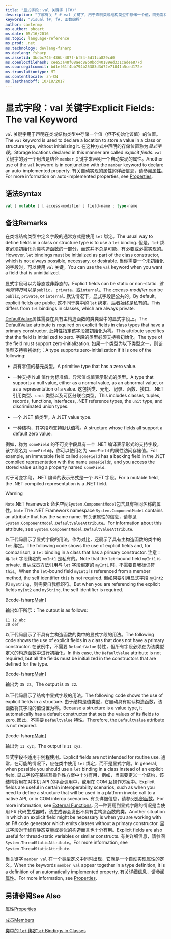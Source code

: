 ```yaml
---
title: "显式字段：val 关键字 (F#)"
description: "了解有关 F # val 关键字，用于声明类或结构类型中存储一个值，而无需初始化类型的位置。"
keywords: "visual f#, f#, 函数编程"
author: cartermp
ms.author: phcart
ms.date: 05/16/2016
ms.topic: language-reference
ms.prod: .net
ms.technology: devlang-fsharp
ms.devlang: fsharp
ms.assetid: 3bdbc745-436b-407f-bf54-5d11ca829cd0
ms.openlocfilehash: cee53a48f08aec89b0bdd40189ed331cadee877d
ms.sourcegitcommit: bd1ef61f4bb794b25383d3d72e71041a5ced172e
ms.translationtype: MT
ms.contentlocale: zh-CN
ms.lasthandoff: 10/18/2017
---
```

# <a name="explicit-fields-the-val-keyword"></a><span data-ttu-id="2a291-104">显式字段：val 关键字</span><span class="sxs-lookup"><span data-stu-id="2a291-104">Explicit Fields: The val Keyword</span></span>

<span data-ttu-id="2a291-105">`val` 关键字用于声明在类或结构类型中存储一个值（但不初始化该值）的位置。</span><span class="sxs-lookup"><span data-stu-id="2a291-105">The `val` keyword is used to declare a location to store a value in a class or structure type, without initializing it.</span></span> <span data-ttu-id="2a291-106">在这种方式中声明的存储位置称为*显式字段*。</span><span class="sxs-lookup"><span data-stu-id="2a291-106">Storage locations declared in this manner are called *explicit fields*.</span></span> <span data-ttu-id="2a291-107">`val` 关键字的另一个用法是结合 `member` 关键字来声明一个自动实现的属性。</span><span class="sxs-lookup"><span data-stu-id="2a291-107">Another use of the `val` keyword is in conjunction with the `member` keyword to declare an auto-implemented property.</span></span> <span data-ttu-id="2a291-108">有关自动实现的属性的详细信息，请参阅[属性](properties.md)。</span><span class="sxs-lookup"><span data-stu-id="2a291-108">For more information on auto-implemented properties, see [Properties](properties.md).</span></span>


## <a name="syntax"></a><span data-ttu-id="2a291-109">语法</span><span class="sxs-lookup"><span data-stu-id="2a291-109">Syntax</span></span>

```fsharp
val [ mutable ] [ access-modifier ] field-name : type-name
```

## <a name="remarks"></a><span data-ttu-id="2a291-110">备注</span><span class="sxs-lookup"><span data-stu-id="2a291-110">Remarks</span></span>
<span data-ttu-id="2a291-111">在类或结构类型中定义字段的通常方式是使用 `let` 绑定。</span><span class="sxs-lookup"><span data-stu-id="2a291-111">The usual way to define fields in a class or structure type is to use a `let` binding.</span></span> <span data-ttu-id="2a291-112">但是，`let` 绑定必须初始化为类构造函数的一部分，而这并不总是可能、有必要或必需实现的。</span><span class="sxs-lookup"><span data-stu-id="2a291-112">However, `let` bindings must be initialized as part of the class constructor, which is not always possible, necessary, or desirable.</span></span> <span data-ttu-id="2a291-113">当你需要一个未初始化的字段时，可以使用 `val` 关键。</span><span class="sxs-lookup"><span data-stu-id="2a291-113">You can use the `val` keyword when you want a field that is uninitialized.</span></span>

<span data-ttu-id="2a291-114">显式字段可以为静态或非静态的。</span><span class="sxs-lookup"><span data-stu-id="2a291-114">Explicit fields can be static or non-static.</span></span> <span data-ttu-id="2a291-115">*访问修饰符*可以是`public`， `private`，或`internal`。</span><span class="sxs-lookup"><span data-stu-id="2a291-115">The *access-modifier* can be `public`, `private`, or `internal`.</span></span> <span data-ttu-id="2a291-116">默认情况下，显式字段是公共的。</span><span class="sxs-lookup"><span data-stu-id="2a291-116">By default, explicit fields are public.</span></span> <span data-ttu-id="2a291-117">这不同于类中的 `let` 绑定，后者始终是私有的。</span><span class="sxs-lookup"><span data-stu-id="2a291-117">This differs from `let` bindings in classes, which are always private.</span></span>

<span data-ttu-id="2a291-118">[DefaultValue](https://msdn.microsoft.com/library/a3a3307b-8c05-441e-b109-245511614d58)属性需要在具有主构造函数的类类型中的显式字段上。</span><span class="sxs-lookup"><span data-stu-id="2a291-118">The [DefaultValue](https://msdn.microsoft.com/library/a3a3307b-8c05-441e-b109-245511614d58) attribute is required on explicit fields in class types that have a primary constructor.</span></span> <span data-ttu-id="2a291-119">此特性指定该字段被初始化为零。</span><span class="sxs-lookup"><span data-stu-id="2a291-119">This attribute specifies that the field is initialized to zero.</span></span> <span data-ttu-id="2a291-120">字段的类型必须支持零初始化。</span><span class="sxs-lookup"><span data-stu-id="2a291-120">The type of the field must support zero-initialization.</span></span> <span data-ttu-id="2a291-121">如果一个类型为以下类型之一，则该类型支持零初始化：</span><span class="sxs-lookup"><span data-stu-id="2a291-121">A type supports zero-initialization if it is one of the following:</span></span>

- <span data-ttu-id="2a291-122">具有零值的基元类型。</span><span class="sxs-lookup"><span data-stu-id="2a291-122">A primitive type that has a zero value.</span></span>

- <span data-ttu-id="2a291-123">一种支持 Null 值作为标准值、异常值或值表示形式的类型。</span><span class="sxs-lookup"><span data-stu-id="2a291-123">A type that supports a null value, either as a normal value, as an abnormal value, or as a representation of a value.</span></span> <span data-ttu-id="2a291-124">这包括类、元组、记录、函数、接口、.NET 引用类型、`unit` 类型以及可区分联合类型。</span><span class="sxs-lookup"><span data-stu-id="2a291-124">This includes classes, tuples, records, functions, interfaces, .NET reference types, the `unit` type, and discriminated union types.</span></span>

- <span data-ttu-id="2a291-125">一个 .NET 值类型。</span><span class="sxs-lookup"><span data-stu-id="2a291-125">A .NET value type.</span></span>

- <span data-ttu-id="2a291-126">一种结构，其字段均支持默认值零。</span><span class="sxs-lookup"><span data-stu-id="2a291-126">A structure whose fields all support a default zero value.</span></span>


<span data-ttu-id="2a291-127">例如，称为 `someField` 的不可变字段具有一个 .NET 编译表示形式的支持字段，该字段名为 `someField@`，你可以使用名为 `someField` 的属性访问存储值。</span><span class="sxs-lookup"><span data-stu-id="2a291-127">For example, an immutable field called `someField` has a backing field in the .NET compiled representation with the name `someField@`, and you access the stored value using a property named `someField`.</span></span>

<span data-ttu-id="2a291-128">对于可变字段，.NET 编译的表示形式是一个 .NET 字段。</span><span class="sxs-lookup"><span data-stu-id="2a291-128">For a mutable field, the .NET compiled representation is a .NET field.</span></span>


>[!WARNING] 
<span data-ttu-id="2a291-129">`Note`.NET Framework 命名空间`System.ComponentModel`包含具有相同名称的属性。</span><span class="sxs-lookup"><span data-stu-id="2a291-129">`Note` The .NET Framework namespace `System.ComponentModel` contains an attribute that has the same name.</span></span> <span data-ttu-id="2a291-130">有关该属性的信息，请参见 `System.ComponentModel.DefaultValueAttribute`。</span><span class="sxs-lookup"><span data-stu-id="2a291-130">For information about this attribute, see `System.ComponentModel.DefaultValueAttribute`.</span></span>


<span data-ttu-id="2a291-131">以下代码展示了显式字段的用法，作为对比，还展示了具有主构造函数的类中的 `let` 绑定。</span><span class="sxs-lookup"><span data-stu-id="2a291-131">The following code shows the use of explicit fields and, for comparison, a `let` binding in a class that has a primary constructor.</span></span> <span data-ttu-id="2a291-132">注意：与 `let` 字段绑定的 `myInt1` 是私有的。</span><span class="sxs-lookup"><span data-stu-id="2a291-132">Note that the `let`-bound field `myInt1` is private.</span></span> <span data-ttu-id="2a291-133">当从成员方法引用与 `let` 字段绑定的 `myInt1` 时，不需要自我标识符 `this`。</span><span class="sxs-lookup"><span data-stu-id="2a291-133">When the `let`-bound field `myInt1` is referenced from a member method, the self identifier `this` is not required.</span></span> <span data-ttu-id="2a291-134">但如果要引用显式字段 `myInt2` 和 `myString`，则需要自我标识符。</span><span class="sxs-lookup"><span data-stu-id="2a291-134">But when you are referencing the explicit fields `myInt2` and `myString`, the self identifier is required.</span></span>

[!code-fsharp[Main](../../../../samples/snippets/fsharp/lang-ref-2/snippet6701.fs)]

<span data-ttu-id="2a291-135">输出如下所示：</span><span class="sxs-lookup"><span data-stu-id="2a291-135">The output is as follows:</span></span>

```
11 12 abc
30 def
```

<span data-ttu-id="2a291-136">以下代码展示了不具有主构造函数的类中的显式字段的用法。</span><span class="sxs-lookup"><span data-stu-id="2a291-136">The following code shows the use of explicit fields in a class that does not have a primary constructor.</span></span> <span data-ttu-id="2a291-137">在该例中，不需要 `DefaultValue` 特性，但所有字段必须在为该类型定义的构造函数中进行初始化。</span><span class="sxs-lookup"><span data-stu-id="2a291-137">In this case, the `DefaultValue` attribute is not required, but all the fields must be initialized in the constructors that are defined for the type.</span></span>

[!code-fsharp[Main](../../../../samples/snippets/fsharp/lang-ref-2/snippet6702.fs)]

<span data-ttu-id="2a291-138">输出为 `35 22`。</span><span class="sxs-lookup"><span data-stu-id="2a291-138">The output is `35 22`.</span></span>

<span data-ttu-id="2a291-139">以下代码展示了结构中显式字段的用法。</span><span class="sxs-lookup"><span data-stu-id="2a291-139">The following code shows the use of explicit fields in a structure.</span></span> <span data-ttu-id="2a291-140">由于结构是值类型，它自动具有默认构造函数，该函数将其字段的值设置为零。</span><span class="sxs-lookup"><span data-stu-id="2a291-140">Because a structure is a value type, it automatically has a default constructor that sets the values of its fields to zero.</span></span> <span data-ttu-id="2a291-141">因此，不需要 `DefaultValue` 特性。</span><span class="sxs-lookup"><span data-stu-id="2a291-141">Therefore, the `DefaultValue` attribute is not required.</span></span>

[!code-fsharp[Main](../../../../samples/snippets/fsharp/lang-ref-2/snippet6703.fs)]

<span data-ttu-id="2a291-142">输出为 `11 xyz`。</span><span class="sxs-lookup"><span data-stu-id="2a291-142">The output is `11 xyz`.</span></span>

<span data-ttu-id="2a291-143">显式字段不适用于例程使用。</span><span class="sxs-lookup"><span data-stu-id="2a291-143">Explicit fields are not intended for routine use.</span></span> <span data-ttu-id="2a291-144">通常，在可能的情况下，应在类中使用 `let` 绑定，而不是显式字段。</span><span class="sxs-lookup"><span data-stu-id="2a291-144">In general, when possible you should use a `let` binding in a class instead of an explicit field.</span></span> <span data-ttu-id="2a291-145">显式字段在某些互操作性方案中十分有用，例如，当需要定义一个结构，该结构将用在对本机 API 的平台调用中，或用在 COM 互操作方案中。</span><span class="sxs-lookup"><span data-stu-id="2a291-145">Explicit fields are useful in certain interoperability scenarios, such as when you need to define a structure that will be used in a platform invoke call to a native API, or in COM interop scenarios.</span></span> <span data-ttu-id="2a291-146">有关详细信息，请参阅[外部函数](../functions/external-functions.md)。</span><span class="sxs-lookup"><span data-stu-id="2a291-146">For more information, see [External Functions](../functions/external-functions.md).</span></span> <span data-ttu-id="2a291-147">另一种要用到显式字段的情况是当使用 F# 代码生成器时，该生成器会发出不具有主构造函数的类。</span><span class="sxs-lookup"><span data-stu-id="2a291-147">Another situation in which an explicit field might be necessary is when you are working with an F# code generator which emits classes without a primary constructor.</span></span> <span data-ttu-id="2a291-148">显式字段对于线程静态变量或类似的构造而言也十分有用。</span><span class="sxs-lookup"><span data-stu-id="2a291-148">Explicit fields are also useful for thread-static variables or similar constructs.</span></span> <span data-ttu-id="2a291-149">有关详细信息，请参阅`System.ThreadStaticAttribute`。</span><span class="sxs-lookup"><span data-stu-id="2a291-149">For more information, see `System.ThreadStaticAttribute`.</span></span>

<span data-ttu-id="2a291-150">当关键字 `member val` 在一个类型定义中同时出现，它就是一个自动实现属性的定义。</span><span class="sxs-lookup"><span data-stu-id="2a291-150">When the keywords `member val` appear together in a type definition, it is a definition of an automatically implemented property.</span></span> <span data-ttu-id="2a291-151">有关详细信息，请参阅[属性](properties.md)。</span><span class="sxs-lookup"><span data-stu-id="2a291-151">For more information, see [Properties](properties.md).</span></span>


## <a name="see-also"></a><span data-ttu-id="2a291-152">另请参阅</span><span class="sxs-lookup"><span data-stu-id="2a291-152">See Also</span></span>
[<span data-ttu-id="2a291-153">属性</span><span class="sxs-lookup"><span data-stu-id="2a291-153">Properties</span></span>](properties.md)

[<span data-ttu-id="2a291-154">成员</span><span class="sxs-lookup"><span data-stu-id="2a291-154">Members</span></span>](index.md)

[<span data-ttu-id="2a291-155">类中的 `let` 绑定</span><span class="sxs-lookup"><span data-stu-id="2a291-155">`let` Bindings in Classes</span></span>](let-bindings-in-classes.md)

